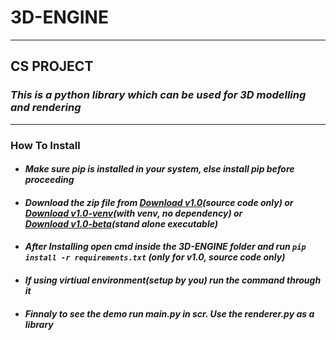 # 3D-ENGINE
---
## **CS PROJECT**
### ***This is a python library which can be used for 3D modelling and rendering***
---
### How To Install
* #### _Make sure pip is installed in your system, else install pip before proceeding_
* #### _Download the zip file from [Download v1.0](https://github.com/Amith225/3D-ENGINE/archive/v1.0.zip)(source code only) or <br>[Download v1.0-venv](https://github.com/Amith225/3D-ENGINE/archive/v1.0.zip)(with venv, no dependency) or <br>[Download v1.0-beta](https://github.com/Amith225/3D-ENGINE/archive/v1.0.zip)(stand alone executable)_
* #### _After Installing open cmd inside the 3D-ENGINE folder and run ```pip install -r requirements.txt``` (only for v1.0, source code only)_
* #### _If using virtiual environment(setup by you) run the command through it_
* #### _Finnaly to see the demo run main.py in scr. Use the renderer.py as a library_
